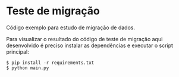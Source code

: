 # Teste de migração

Código exemplo para estudo de migração de dados.

Para visualizar o resultado do código de teste de migração aqui desenvolvido é preciso 
instalar as dependências e executar o script principal: 
```console
$ pip install -r requirements.txt
$ python main.py
```
